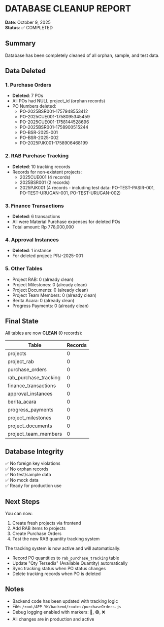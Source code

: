 # DATABASE CLEANUP REPORT
**Date**: October 9, 2025  
**Status**: ✅ COMPLETED

## Summary

Database has been completely cleaned of all orphan, sample, and test data.

## Data Deleted

### 1. Purchase Orders
- **Deleted**: 7 POs
- All POs had NULL project_id (orphan records)
- PO Numbers deleted:
  - PO-2025BSR001-1757948553412
  - PO-2025CUE001-1758095345459
  - PO-2025CUE001-1758144528696
  - PO-2025BSR001-1758900515244
  - PO-BSR-2025-001
  - PO-BSR-2025-002
  - PO-2025PJK001-1758906468199

### 2. RAB Purchase Tracking
- **Deleted**: 10 tracking records
- Records for non-existent projects:
  - 2025CUE001 (4 records)
  - 2025BSR001 (2 records)
  - 2025PJK001 (4 records - including test data: PO-TEST-PASIR-001, PO-TEST-URUGAN-001, PO-TEST-URUGAN-002)

### 3. Finance Transactions
- **Deleted**: 6 transactions
- All were Material Purchase expenses for deleted POs
- Total amount: Rp 778,000,000

### 4. Approval Instances
- **Deleted**: 1 instance
- For deleted project: PRJ-2025-001

### 5. Other Tables
- Project RAB: 0 (already clean)
- Project Milestones: 0 (already clean)
- Project Documents: 0 (already clean)
- Project Team Members: 0 (already clean)
- Berita Acara: 0 (already clean)
- Progress Payments: 0 (already clean)

## Final State

All tables are now **CLEAN** (0 records):

| Table                    | Records |
|--------------------------|---------|
| projects                 | 0       |
| project_rab              | 0       |
| purchase_orders          | 0       |
| rab_purchase_tracking    | 0       |
| finance_transactions     | 0       |
| approval_instances       | 0       |
| berita_acara             | 0       |
| progress_payments        | 0       |
| project_milestones       | 0       |
| project_documents        | 0       |
| project_team_members     | 0       |

## Database Integrity

✅ No foreign key violations  
✅ No orphan records  
✅ No test/sample data  
✅ No mock data  
✅ Ready for production use

## Next Steps

You can now:
1. Create fresh projects via frontend
2. Add RAB items to projects
3. Create Purchase Orders
4. Test the new RAB quantity tracking system

The tracking system is now active and will automatically:
- Record PO quantities to `rab_purchase_tracking` table
- Update "Qty Tersedia" (Available Quantity) automatically
- Sync tracking status when PO status changes
- Delete tracking records when PO is deleted

## Notes

- Backend code has been updated with tracking logic
- File: `/root/APP-YK/backend/routes/purchaseOrders.js`
- Debug logging enabled with markers: 🔵, 🟢, ❌
- All changes are in production and active
